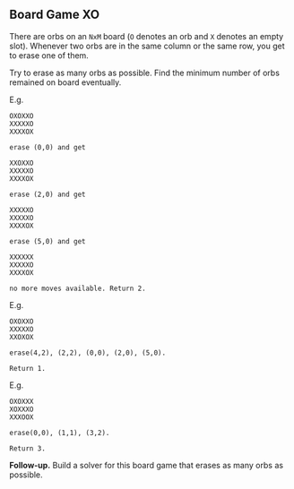 ## Board Game XO
There are orbs on an `NxM` board (`O` denotes an orb and `X` denotes an empty slot). Whenever two orbs are in the same column or the same row, you get to erase one of them.

Try to erase as many orbs as possible. Find the minimum number of orbs remained on board eventually.

E.g.

    OXOXXO
    XXXXXO
    XXXXOX

    erase (0,0) and get

    XXOXXO
    XXXXXO
    XXXXOX

    erase (2,0) and get

    XXXXXO
    XXXXXO
    XXXXOX

    erase (5,0) and get

    XXXXXX
    XXXXXO
    XXXXOX

    no more moves available. Return 2.

E.g.

    OXOXXO
    XXXXXO
    XXOXOX

    erase(4,2), (2,2), (0,0), (2,0), (5,0).

    Return 1.

E.g.

    OXOXXX
    XOXXXO
    XXXOOX

    erase(0,0), (1,1), (3,2).

    Return 3.

**Follow-up.** Build a solver for this board game that erases as many orbs as possible.